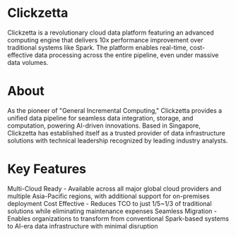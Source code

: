 # Clickzetta
Clickzetta is a revolutionary cloud data platform featuring an advanced computing engine that delivers 10x performance improvement over traditional systems like Spark. The platform enables real-time, cost-effective data processing across the entire pipeline, even under massive data volumes.

# About
As the pioneer of "General Incremental Computing," Clickzetta provides a unified data pipeline for seamless data integration, storage, and computation, powering AI-driven innovations. Based in Singapore, Clickzetta has established itself as a trusted provider of data infrastructure solutions with technical leadership recognized by leading industry analysts.

# Key Features
Multi-Cloud Ready - Available across all major global cloud providers and multiple Asia-Pacific regions, with additional support for on-premises deployment
Cost Effective - Reduces TCO to just 1/5~1/3 of traditional solutions while eliminating maintenance expenses
Seamless Migration - Enables organizations to transform from conventional Spark-based systems to AI-era data infrastructure with minimal disruption
